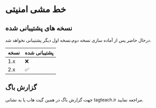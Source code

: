 # خط مشی امنیتی
## نسخه های پشتیبانی شده
درحال حاضر پس از آماده سازی نسخه دوم،نسخه اول دیگر پشتیبانی نخواهد شد.

| نسخه | پشتیبانی شده          |
| ------- | ------------------ |
| 1.x   | :x: |
| 2.x   | :white_check_mark: |

## گزارش باگ


جهت گزارش باگ در همین گیت هاب یا به نشانی tagteach.ir مراجعه نمایید.

